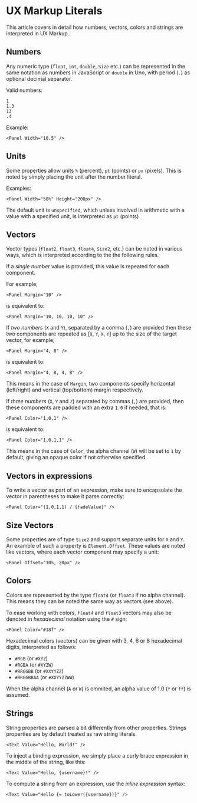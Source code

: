 # UX Markup Literals 

This article covers in detail how numbers, vectors, colors and strings are interpreted in UX Markup.

## Numbers

Any numeric type (`float`, `int`, `double`, `Size` etc.) can be represented in the same notation as numbers in JavaScript or `double` in Uno, with period (`.`) as optional decimal separator.

Valid numbers:

	1
	1.3
	13
	.4

Example:

	<Panel Width="10.5" />

## Units

Some properties allow units `%` (percent), `pt` (points) or `px` (pixels). This is noted by simply placing the unit after the number literal.

Examples:
	
	<Panel Width="50%" Height="200px" />

The default unit is `unspecified`, which unless involved in arithmetic with a value with a specified unit, is interpreted as `pt` (points)

## Vectors

Vector types (`float2`, `float3`, `float4`, `Size2`, etc.) can be noted in various ways, which is interpreted according to the the following rules.

If a *single number* value is provided, this value is repeated for each component. 

For example;

	<Panel Margin="10" />

is equivalent to:

	<Panel Margin="10, 10, 10, 10" />

If *two numbers* (`X` and `Y`), separated by a comma (`,`) are provided then these two components are repeated as [`X`, `Y`, `X`, `Y`] up to the size of the target vector, for example;

	<Panel Margin="4, 8" />

is equivalent to:

	<Panel Margin="4, 8, 4, 8" />

This means in the case of `Margin`, two components specify horizontal (left/right) and vertical (top/bottom) margin respectively.

If *three numbers* (`X`, `Y` and `Z`) separated by commas (`,`) are provided, then these components are padded with an extra `1.0` if needed, that is:

	<Panel Color="1,0,1" />

is equivalent to:

	<Panel Color="1,0,1,1" />

This means in the case of `Color`, the alpha channel (`W`) will be set to `1` by default, giving an opaque color if not otherwise specified.

## Vectors in expressions

To write a vector as part of an expression, make sure to encapsulate the vector in parentheses to make it parse correctly:

	<Panel Color="(1,0,1,1) / {fadeValue}" />

## Size Vectors

Some properties are of type `Size2` and support separate units for `X` and `Y`. An example of such a property is `Element.Offset`. These values are noted like vectors, where each vector component may specify a unit:

	<Panel Offset="10%, 20px" />

## Colors

Colors are represented by the type `float4` (or `float3` if no alpha channel). This means they can be noted the same way as vectors (see above).

To ease working with colors, `float4` and `float3` vectors may also be denoted in *hexadecimal* notation using the `#` sign:

	<Panel Color="#18f" />

Hexadecimal colors (vectors) can be given with 3, 4, 6 or 8 hexadecimal digits, interpreted as follows:

* `#RGB` (or `#XYZ`)
* `#RGBA` (or `#XYZW`)
* `#RRGGBB` (or `#XXYYZZ`)
* `#RRGGBBAA` (or `#XXYYZZWW`)

When the alpha channel (`A` or `W`) is ommited, an alpha value of 1.0 (`f` or `ff`) is assumed.

## Strings

String properties are parsed a bit differently from other properties. Strings properties are by default treated as raw string literals. 

	<Text Value="Hello, World!" />

To inject a binding expression, we simply place a curly brace expression in the middle of the string, like this:

	<Text Value="Hello, {username}!" />

To compute a string from an expression, use the *inline expression* syntax:

	<Text Value="Hello {= toLower({username})}" />